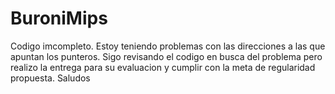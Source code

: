 # BuroniMips

Codigo imcompleto. Estoy teniendo problemas con las direcciones a las que apuntan los punteros. Sigo revisando el codigo en busca del problema pero realizo la entrega para su evaluacion y cumplir con la meta de regularidad propuesta. Saludos

